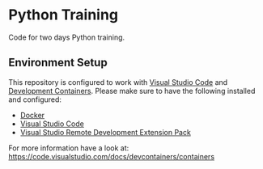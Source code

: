 # Python Training

Code for two days Python training.

## Environment Setup

This repository is configured to work with [Visual Studio Code](https://code.visualstudio.com/) and [Development Containers](https://containers.dev/). Please make sure to have the following installed and configured:

- [Docker](https://www.docker.com/)
- [Visual Studio Code](https://code.visualstudio.com/)
- [Visual Studio Remote Development Extension Pack](https://marketplace.visualstudio.com/items?itemName=ms-vscode-remote.vscode-remote-extensionpack)

For more information have a look at: https://code.visualstudio.com/docs/devcontainers/containers

